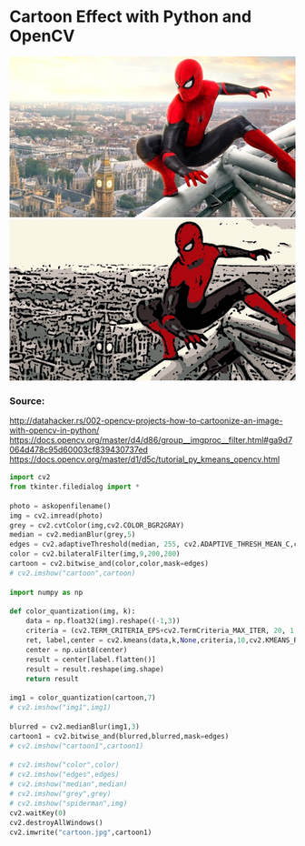 # Cartoon Effect with Python and OpenCV

![Orginal Image](https://raw.githubusercontent.com/osmanballi/Cartoon_Effect_with_Python_and_OpenCV/main/spiderman.jpg)
![Cartoon Image](https://raw.githubusercontent.com/osmanballi/Cartoon_Effect_with_Python_and_OpenCV/main/cartoon.jpg)

### Source: 
http://datahacker.rs/002-opencv-projects-how-to-cartoonize-an-image-with-opencv-in-python/
https://docs.opencv.org/master/d4/d86/group__imgproc__filter.html#ga9d7064d478c95d60003cf839430737ed
https://docs.opencv.org/master/d1/d5c/tutorial_py_kmeans_opencv.html


```python
import cv2
from tkinter.filedialog import * 

photo = askopenfilename()
img = cv2.imread(photo)
grey = cv2.cvtColor(img,cv2.COLOR_BGR2GRAY)
median = cv2.medianBlur(grey,5)
edges = cv2.adaptiveThreshold(median, 255, cv2.ADAPTIVE_THRESH_MEAN_C,cv2.THRESH_BINARY,9,5)
color = cv2.bilateralFilter(img,9,200,200)
cartoon = cv2.bitwise_and(color,color,mask=edges)
# cv2.imshow("cartoon",cartoon)

import numpy as np

def color_quantization(img, k):
    data = np.float32(img).reshape((-1,3))
    criteria = (cv2.TERM_CRITERIA_EPS+cv2.TermCriteria_MAX_ITER, 20, 1.0)
    ret, label,center = cv2.kmeans(data,k,None,criteria,10,cv2.KMEANS_RANDOM_CENTERS)
    center = np.uint8(center)
    result = center[label.flatten()]
    result = result.reshape(img.shape)
    return result

img1 = color_quantization(cartoon,7)
# cv2.imshow("img1",img1)

blurred = cv2.medianBlur(img1,3)
cartoon1 = cv2.bitwise_and(blurred,blurred,mask=edges)
# cv2.imshow("cartoon1",cartoon1)

# cv2.imshow("color",color)
# cv2.imshow("edges",edges)
# cv2.imshow("median",median)
# cv2.imshow("grey",grey)
# cv2.imshow("spiderman",img)
cv2.waitKey(0)
cv2.destroyAllWindows()
cv2.imwrite("cartoon.jpg",cartoon1)
``` 
